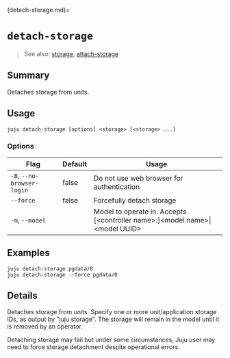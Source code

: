 (detach-storage.md)=
# `detach-storage`
> See also: [storage](#storage), [attach-storage](#attach-storage)

## Summary
Detaches storage from units.

## Usage
```juju detach-storage [options] <storage> [<storage> ...]```

### Options
| Flag | Default | Usage |
| --- | --- | --- |
| `-B`, `--no-browser-login` | false | Do not use web browser for authentication |
| `--force` | false | Forcefully detach storage |
| `-m`, `--model` |  | Model to operate in. Accepts [&lt;controller name&gt;:]&lt;model name&gt;&#x7c;&lt;model UUID&gt; |

## Examples

    juju detach-storage pgdata/0
    juju detach-storage --force pgdata/0



## Details

Detaches storage from units. Specify one or more unit/application storage IDs,
as output by "juju storage". The storage will remain in the model until it is
removed by an operator.

Detaching storage may fail but under some circumstances, Juju user may need 
to force storage detachment despite operational errors.